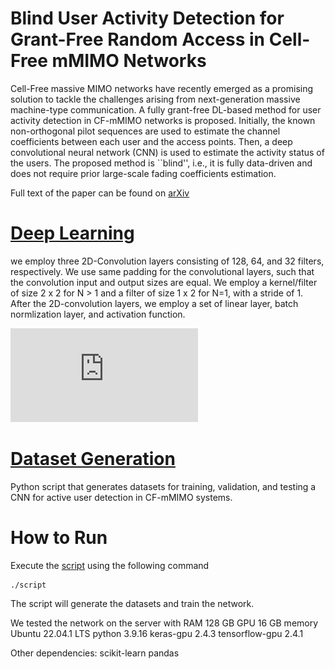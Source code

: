 # Blind User Activity Detection for Grant-Free Random Access in Cell-Free mMIMO Networks
Cell-Free massive MIMO networks have recently emerged as a promising solution to tackle the challenges arising from next-generation massive machine-type communication. A fully grant-free DL-based method for user activity detection in CF-mMIMO networks is proposed. Initially, the known non-orthogonal pilot sequences are used to estimate the channel coefficients between each user and the access points. Then, a deep convolutional neural network (CNN) is used to estimate the activity status of the users. The proposed method is ``blind'', i.e., it is fully data-driven and does not require prior large-scale fading coefficients estimation. 

Full text of the paper can be found on [arXiv]()

# [Deep Learning](https://github.com/wilabcnit/wilab-aud-in-cf-mmimo/blob/main/CNN.py) 
we employ three 2D-Convolution layers consisting of 128, 64, and 32 filters, respectively. We use same padding for the convolutional layers, such that the convolution input and output sizes are equal. We employ a kernel/filter of size 2 x 2 for N > 1 and a filter of size 1 x 2 for N=1, with a stride of 1. After the 2D-convolution layers, we employ a set of linear layer, batch normlization layer, and activation function.

![alt text](https://github.com/wilabcnit/wilab-aud-in-cf-mmimo/blob/main/arch.pdf)
 
# [Dataset Generation](https://github.com/wilabcnit/wilab-aud-in-cf-mmimo/blob/main/dataset_generation.py)
Python script that generates datasets for training, validation, and testing a CNN for active user detection in CF-mMIMO systems.

# How to Run
Execute the [script](https://github.com/wilabcnit/wilab-aud-in-cf-mmimo/blob/main/script) using the following command
```
./script
```
The script will generate the datasets and train the network. 

We tested the network on the server with 
RAM 128 GB
GPU 16 GB memory 
Ubuntu 22.04.1 LTS
python 3.9.16
keras-gpu 2.4.3
tensorflow-gpu 2.4.1

Other dependencies:
scikit-learn
pandas
